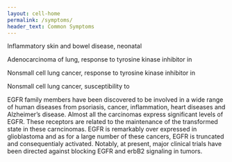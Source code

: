 ```yaml
---
layout: cell-home
permalink: /symptoms/
header_text: Common Symptoms
---
```


Inflammatory skin and bowel disease, neonatal

Adenocarcinoma of lung, response to tyrosine kinase inhibitor in

Nonsmall cell lung cancer, response to tyrosine kinase inhibitor in

Nonsmall cell lung cancer, susceptibility to



EGFR family members have been discovered to be involved in a wide range of human diseases from psoriasis, cancer, inflammation, heart diseases and Alzheimer’s disease. Almost all the carcinomas express significant levels of EGFR. These receptors are related to the maintenance of the transformed state in these carncinomas. EGFR is remarkably over expressed in glioblastoma and as for a large number of these cancers, EGFR is truncated and consequentialy activated. Notably, at present, major clinical trials have been directed against blocking EGFR and erbB2 signaling in tumors.
